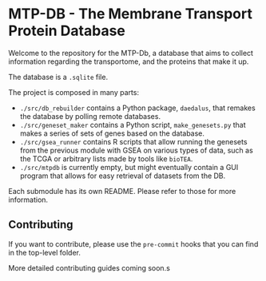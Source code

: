 # MTP-DB - The Membrane Transport Protein Database

Welcome to the repository for the MTP-Db, a database that aims to collect information regarding the transportome, and the proteins that make it up.

The database is a `.sqlite` file.

The project is composed in many parts:
- `./src/db_rebuilder` contains a Python package, `daedalus`, that remakes the database by polling remote databases.
- `./src/geneset_maker` contains a Python script, `make_genesets.py` that makes a series of sets of genes based on the database.
- `./src/gsea_runner` contains R scripts that allow running the genesets from the previous module with GSEA on various types of data, such as the TCGA or arbitrary lists made by tools like `bioTEA`.
- `./src/mtpdb` is currently empty, but might eventually contain a GUI program that allows for easy retrieval of datasets from the DB.

Each submodule has its own README. Please refer to those for more information.

## Contributing
If you want to contribute, please use the `pre-commit` hooks that you can find in the top-level folder.

More detailed contributing guides coming soon.s
